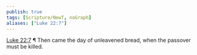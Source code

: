 ```yaml
---
publish: true
tags: [Scripture/NewT, noGraph]
aliases: ["Luke 22:7"]
---
```

[Luke 22:7](https://churchofjesuschrist.org/study/scriptures/nt/luke/22?lang=eng&id=p7#p7) ¶ Then came the day of unleavened bread, when the passover must be killed.
